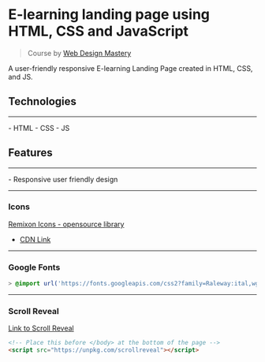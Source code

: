 # E-learning landing page using HTML, CSS and JavaScript
> Course by [Web Design Mastery](https://github.com/WebDesignMastery/E-Learning_11-05-24)

A user-friendly responsive E-learning Landing Page created in HTML, CSS, and JS.

## Technologies
<hr>
- HTML
- CSS
- JS

## Features
<hr>
- Responsive user friendly design

<hr>

### Icons
[Remixon Icons - opensource library](https://remixicon.com/)
- [CDN Link](https://github.com/Remix-Design/RemixIcon)

<hr>

### Google Fonts
```css
> @import url('https://fonts.googleapis.com/css2?family=Raleway:ital,wght@0,100..900;1,100..900&display=swap');
```
<hr>

### Scroll Reveal
[Link to Scroll Reveal](https://scrollrevealjs.org/guide/installation.html)
```html
<!-- Place this before </body> at the bottom of the page -->
<script src="https://unpkg.com/scrollreveal"></script>

```



